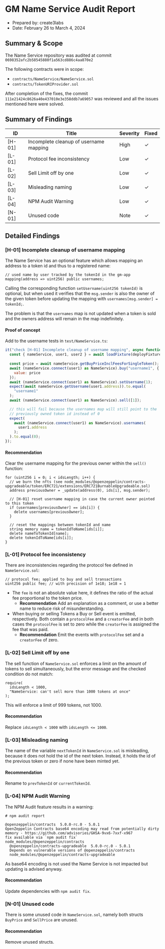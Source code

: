 # GM Name Service Audit Report

- Prepared by: create3labs
- Date: February 26 to March 4, 2024

## Summary & Scope

The Name Service repository was audited at commit `0698352afc2b58545880f1a563cd886c4aa870e2`

The following contracts were in scope:

- `contracts/NameService/NameService.sol`
- `contracts/TokenURIProvider.sol`

After completion of the fixes, the commit `111e21424c8626a40e437010e3e358ddb7a69057` was reviewed and all the issues mentioned here were solved.

## Summary of Findings

| ID     | Title                                  | Severity | Fixed |
|--------|----------------------------------------|----------|-------|
| [H-01] | Incomplete cleanup of username mapping | High     | ✓     |
| [L-01] | Protocol fee inconsistency             | Low      | ✓     |
| [L-02] | Sell Limit off by one                  | Low      | ✓     |
| [L-03] | Misleading naming                      | Low      | ✓     |
| [L-04] | NPM Audit Warning                      | Low      | ✓     |
| [N-01] | Unused code                            | Note     | ✓     |

## Detailed Findings

### [H-01] Incomplete cleanup of username mapping

The Name Service has an optional feature which allows mapping an address to a token id and thus to a registered name:

```solidity
// used name by user tracked by the tokenId in the gm-app
mapping(address => uint256) public usernames;
```

Calling the corresponding function `setUsername(uint256 tokenId)` is optional, but when used it verifies that the `msg.sender` is also the owner of the given token before updating the mapping with `usernames[msg.sender] = tokenId;`.

The problem is that the `usernames` map is not updated when a token is sold and the owners address will remain in the map indefinitely.

#### Proof of concept

Add to the username tests in `test/NameService.ts`:

```js
it("check [H-01] Incomplete cleanup of username mapping", async function () {
  const { nameService, user1, user2 } = await loadFixture(deployFixture);
  
  const price = await nameService.getBuyPriceInclFeesForSingleToken();
  await (nameService.connect(user1) as NameService).buy("username1", {
    value: price
  });
  await (nameService.connect(user1) as NameService).setUsername(1);
  expect(await nameService.getUsername(user1.address)).to.equal(
    "username1"
  );
  await (nameService.connect(user1) as NameService).sell([1]);

  // this will fail because the usernames map will still point to the
  // previously owned token id instead of 0
  expect(
    await (nameService.connect(user1) as NameService).usernames(
      user1.address
    );
  ).to.equal(0);
});
```

#### Recommendation

Clear the username mapping for the previous owner within the `sell()` function:

```solidity
for (uint256 i = 0; i < idsLength; i++) {
  // we burn the nfts (see node_modules/@openzeppelin/contracts-upgradeable/token/ERC721/extensions/ERC721BurnableUpgradeable.sol)
  address previousOwner = _update(address(0), ids[i], msg.sender);
  
  // [H-01] reset username mapping in case the current owner pointed to this token
  if (usernames[previousOwner] == ids[i]) {
    delete usernames[previousOwner];
  }
  
  // reset the mappings between tokenId and name
  string memory name = tokenIdToName[ids[i]];
  delete nameToTokenId[name];
  delete tokenIdToName[ids[i]];
}
```

### [L-01] Protocol fee inconsistency

There are inconsistencies regarding the protocol fee defined in `NameService.sol`:

```solidity
// protocol fee; applied to buy and sell transactions
uint256 public fee; // with precision of 1e18; 1e18 = 1
```

- The `fee` is not an absolute value here, it defines the ratio of the actual fee proportional to the token price.
    - **Recommendation** Add an explanation as a comment, or use a better name to reduce risk of misunderstanding.
- When buying or selling Tokens a Buy or Sell event is emitted, respectively. Both contain a `protocolFee` and a `creatorFee` and in both cases the `protocolFee` is set to zero while the `creatorFee` is assigned the fee that was paid.
    - **Recommendation** Emit the events with `protocolFee` set and a `creatorFee` of zero.

### [L-02] Sell Limit off by one

The sell function of `NameService.sol` enforces a limit on the amount of tokens to sell simultaneously, but the error message and the checked condition do not match:

```solidity
require(
  idsLength < 1000,
  "NameService: can't sell more than 1000 tokens at once"
);
```

This will enforce a limit of 999 tokens, not 1000.

#### Recommendation

Replace `idsLength < 1000` with `idsLength <= 1000`.

### [L-03] Misleading naming

The name of the variable `nextTokenId` in `NameService.sol` is misleading, because it does not hold the id of the next token. Instead, it holds the id of the previous token or zero if none have been minted yet.

#### Recommendation

Rename to `prevTokenId` or `currentTokenId`.

### [L-04] NPM Audit Warning

The NPM Audit feature results in a warning:
```
# npm audit report

@openzeppelin/contracts  5.0.0-rc.0 - 5.0.1
OpenZeppelin Contracts base64 encoding may read from potentially dirty memory - https://github.com/advisories/GHSA-9vx6-7xxf-x967
fix available via `npm audit fix`
node_modules/@openzeppelin/contracts
  @openzeppelin/contracts-upgradeable  5.0.0-rc.0 - 5.0.1
  Depends on vulnerable versions of @openzeppelin/contracts
  node_modules/@openzeppelin/contracts-upgradeable
  ```

As base64 encoding is not used the Name Service is not impacted but updating is advised anyway.

#### Recommendation

Update dependencies with `npm audit fix`.

### [N-01] Unused code

There is some unused code in `NameService.sol`, namely both structs `BuyPrice` and `SellPrice` are unused.

#### Recommendation

Remove unused structs.
